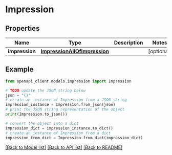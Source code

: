 # Impression


## Properties

Name | Type | Description | Notes
------------ | ------------- | ------------- | -------------
**impression** | [**ImpressionAllOfImpression**](ImpressionAllOfImpression.md) |  | [optional] 

## Example

```python
from openapi_client.models.impression import Impression

# TODO update the JSON string below
json = "{}"
# create an instance of Impression from a JSON string
impression_instance = Impression.from_json(json)
# print the JSON string representation of the object
print(Impression.to_json())

# convert the object into a dict
impression_dict = impression_instance.to_dict()
# create an instance of Impression from a dict
impression_from_dict = Impression.from_dict(impression_dict)
```
[[Back to Model list]](../README.md#documentation-for-models) [[Back to API list]](../README.md#documentation-for-api-endpoints) [[Back to README]](../README.md)


